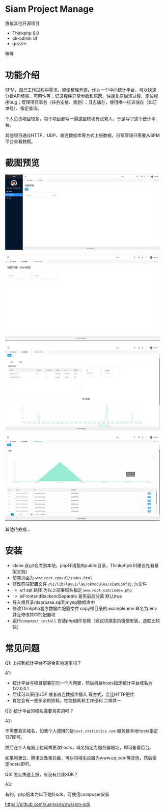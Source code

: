 Siam Project Manage
===============

致敬其他开源项目

- Thinkphp 6.0
- ok-admin UI
- guzzle

等等

# 功能介绍

SPM，自己工作过程中需求，顺便整理开源，作为一个中间统计平台，可以快速分析API频率、可用性等；记录程序异常参数和原因、快速复原崩溃过程、定位程序bug；管理项目事务（任务安排、规划）；日志储存，使用唯一标识储存（如订单号）、指定查询。

个人负责项目较多，每个项目都写一遍这些模块有点累人，于是写了这个统计平台。

其他项目通过HTTP、UDP、直连数据库等方式上报数据，日常管理只需要从SPM平台查看数据。

# 截图预览

![项目列表](./public/UI/images/1.jpg)

![项目功能](./public/UI/images/2.jpg)

![API统计](./public/UI/images/3.jpg)

![异常统计](./public/UI/images/4.jpg)

其他待完成...

# 安装

- clone 此git仓库到本地，php环境指向public目录，Thinkphp6.0(建议先看框架文档)
- 前端页面为 ```www.root.com/UI/index.html```
- 修改前端配置文件 ```/UI/lib/layui/lay/okmodules/siamConfig.js```文件
- - url  api 路径  为以上部署域名指定 ```www.root.com/index.php```
- - isFrontendBackendSeparate 是否前后分离 默认true
- 导入根目录/database.sql到mysql数据库中
- 修改Thinkphp程序数据库配置文件   copy根目录的.example.env  命名为.env 并且修改其中的配置项
- 运行`composer install` 安装php组件依赖（建议切换国内镜像安装，速度比较快）

# 常见问题

Q1: 上报到统计平台不是会影响速率吗？

A1: 
- 统计平台与项目部署在同一个内网里，然后机器hosts指定统计平台域名为127.0.0.1
- 后续可以采用UDP 或者直连数据库插入 等方式，会比HTTP更优
- 肯定会有一些多余的损耗，性能损耗和工作便利 二择其一

Q2: 统计平台的域名需要真实的吗？

A2:

不需要真实域名，如我个人使用的是`test.statistics.com` 服务器本地hosts指定127即可。

然后在个人电脑上也同样更改hosts，域名指定为服务器地址，即可查看后台。

如果阿里云、腾讯云备案拦截，可以将域名设置为www.qq.com等其他，然后指定hosts即可。

Q3: 怎么快速上报，有没有封装SDK？

A3:

有的，php版本为以下地址sdk，可使用composer安装

https://github.com/xuanyanwow/spm-sdk